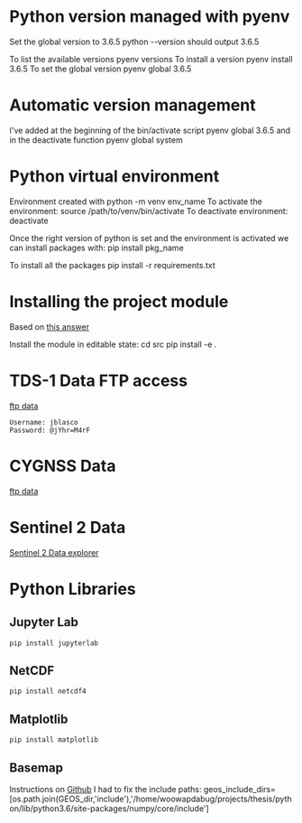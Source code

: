 # Python version managed with pyenv

Set the global version to 3.6.5
python --version should output 3.6.5

To list the available versions
    pyenv versions
To install a version
    pyenv install 3.6.5
To set the global version
    pyenv global 3.6.5
    
# Automatic version management
I've added at the beginning of the bin/activate script
    pyenv global 3.6.5
and in the deactivate function
    pyenv global system

# Python virtual environment
Environment created with
    python -m venv env_name
To activate the environment:
    source /path/to/venv/bin/activate
To deactivate environment:
    deactivate

Once the right version of python is set and the environment is activated we can install packages with:
    pip install pkg_name

To install all the packages
    pip install -r requirements.txt

# Installing the project module
Based on [this answer](https://stackoverflow.com/questions/714063/importing-modules-from-parent-folder)

Install the module in editable state:
    cd src
    pip install -e .

# TDS-1 Data FTP access
[ftp data](ftp://ftp.merrbys.co.uk)

    Username: jblasco
    Password: @jYhr=M4rF

# CYGNSS Data
[ftp data](ftp://podaac-ftp.jpl.nasa.gov/allData/cygnss/L1/v2.0)


# Sentinel 2 Data
[Sentinel 2 Data explorer](https://apps.sentinel-hub.com/eo-browser/?lat=28.18924&lng=-88.49811&zoom=16&time=2018-06-27&preset=1_TRUE_COLOR&datasource=Sentinel-2%20L1C)

# Python Libraries

## Jupyter Lab
    pip install jupyterlab

## NetCDF
    pip install netcdf4

## Matplotlib
    pip install matplotlib

## Basemap
Instructions on [Github](https://github.com/matplotlib/basemap)
I had to fix the include paths:
    geos_include_dirs=[os.path.join(GEOS_dir,'include'),'/home/woowapdabug/projects/thesis/python/lib/python3.6/site-packages/numpy/core/include']

